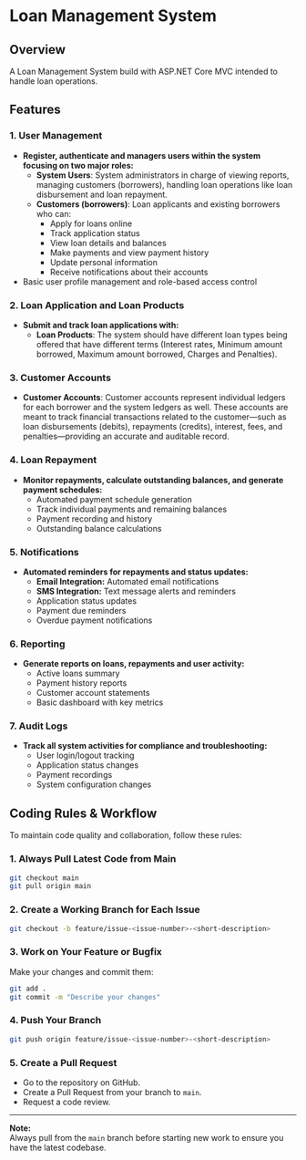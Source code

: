 # Loan Management System

## Overview

A Loan Management System build with ASP.NET Core MVC intended to handle loan operations.

## Features

### 1. User Management
- **Register, authenticate and managers users within the system focusing on two major roles:**
  - **System Users**: System administrators in charge of viewing reports, managing customers (borrowers), handling loan operations like loan disbursement and loan repayment.
  - **Customers (borrowers)**: Loan applicants and existing borrowers who can:
    - Apply for loans online 
    - Track application status 
    - View loan details and balances 
    - Make payments and view payment history 
    - Update personal information 
    - Receive notifications about their accounts
- Basic user profile management and role-based access control

### 2. Loan Application and Loan Products
- **Submit and track loan applications with:**
  - **Loan Products**: The system should have different loan types being offered that have different terms (Interest rates, Minimum amount borrowed, Maximum amount borrowed, Charges and Penalties).

### 3. Customer Accounts
- **Customer Accounts**: Customer accounts represent individual ledgers for each borrower and the system ledgers as well. These accounts are meant to track financial transactions related to the customer—such as loan disbursements (debits), repayments (credits), interest, fees, and penalties—providing an accurate and auditable record.

### 4. Loan Repayment
- **Monitor repayments, calculate outstanding balances, and generate payment schedules:**
  - Automated payment schedule generation
  - Track individual payments and remaining balances
  - Payment recording and history
  - Outstanding balance calculations

### 5. Notifications
- **Automated reminders for repayments and status updates:**
  - **Email Integration:** Automated email notifications
  - **SMS Integration:** Text message alerts and reminders
  - Application status updates
  - Payment due reminders
  - Overdue payment notifications

### 6. Reporting
- **Generate reports on loans, repayments and user activity:**
  - Active loans summary
  - Payment history reports
  - Customer account statements
  - Basic dashboard with key metrics

### 7. Audit Logs
- **Track all system activities for compliance and troubleshooting:**
  - User login/logout tracking
  - Application status changes
  - Payment recordings
  - System configuration changes

## Coding Rules & Workflow

To maintain code quality and collaboration, follow these rules:

### 1. Always Pull Latest Code from Main

```bash
git checkout main
git pull origin main
```

### 2. Create a Working Branch for Each Issue

```bash
git checkout -b feature/issue-<issue-number>-<short-description>
```

### 3. Work on Your Feature or Bugfix

Make your changes and commit them:

```bash
git add .
git commit -m "Describe your changes"
```

### 4. Push Your Branch

```bash
git push origin feature/issue-<issue-number>-<short-description>
```

### 5. Create a Pull Request

- Go to the repository on GitHub.
- Create a Pull Request from your branch to `main`.
- Request a code review.

---

**Note:**  
Always pull from the `main` branch before starting new work to ensure you have the latest codebase.
